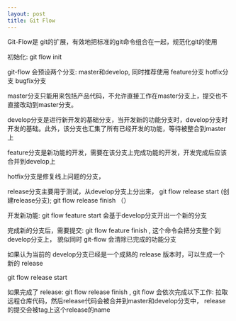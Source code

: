 ```yaml
---
layout: post
title: Git Flow
---
```



Git-Flow是 git的扩展，有效地把标准的git命令组合在一起，规范化git的使用

初始化:  git flow init

git-flow 会预设两个分支: master和develop, 同时推荐使用 feature分支 hotfix分支 bugfix分支

master分支只能用来包括产品代码，不允许直接工作在master分支上，提交也不直接改动到master分支。

develop分支是进行新开发的基础分支，当开发新的功能分支时，develop分支时开发的基础。此外，该分支也汇集了所有已经开发的功能，等待被整合到master上

feature分支是新功能的开发，需要在该分支上完成功能的开发，开发完成后应该合并到develop上

hotfix分支是修复线上问题的分支，

release分支主要用于测试，从develop分支上分出来，  git flow release start <tag> (创建release分支);   git flow release finish <tag> （）



开发新功能: git flow feature start <branch-name> 会基于develop分支开出一个新的分支

完成新的分支后，需要提交: git flow feature finish <branch-name>, 这个命令会把<branch-name>分支整个到 develop分支上，
貌似同时 git-flow 会清除已完成的功能分支


如果认为当前的 develop分支已经是一个成熟的 release 版本时，可以生成一个新的 release

git flow release start <version>

如果完成了 release:  git flow release finish <version>, git flow 会依次完成以下工作: 拉取远程仓库代码，然后release代码会被合并到master和develop分支中，
release的提交会被tag上这个release的name
